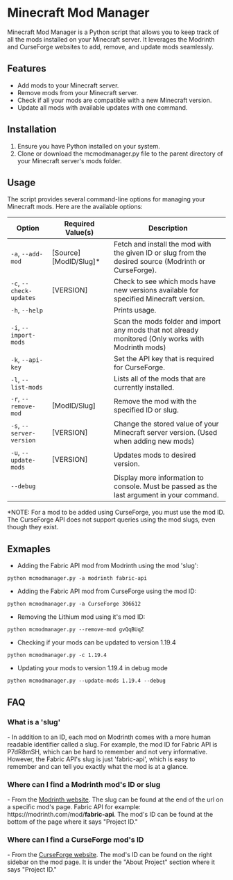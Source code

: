 # Minecraft Mod Manager

Minecraft Mod Manager is a Python script that allows you to keep track of all the mods installed on your Minecraft server. It leverages the Modrinth and CurseForge websites to add, remove, and update mods seamlessly.

## Features

-   Add mods to your Minecraft server.
-   Remove mods from your Minecraft server.
-   Check if all your mods are compatible with a new Minecraft version.
-   Update all mods with available updates with one command.

## Installation

1. Ensure you have Python installed on your system.
2. Clone or download the mcmodmanager.py file to the parent directory of your Minecraft server's mods folder.

## Usage

The script provides several command-line options for managing your Minecraft mods. Here are the available options:

| Option                   | Required Value(s)       | Description                                                                                           |
| ------------------------ | ----------------------- | ----------------------------------------------------------------------------------------------------- |
| `-a`, `--add-mod`        | [Source] [ModID/Slug]\* | Fetch and install the mod with the given ID or slug from the desired source (Modrinth or CurseForge). |
| `-c`, `--check-updates`  | [VERSION]               | Check to see which mods have new versions available for specified Minecraft version.                  |
| `-h`, `--help`           |                         | Prints usage.                                                                                         |
| `-i`, `--import-mods`    |                         | Scan the mods folder and import any mods that not already monitored (Only works with Modrinth mods)   |
| `-k`, `--api-key`        |                         | Set the API key that is required for CurseForge.                                                      |
| `-l`, `--list-mods`      |                         | Lists all of the mods that are currently installed.                                                   |
| `-r`, `--remove-mod`     | [ModID/Slug]            | Remove the mod with the specified ID or slug.                                                         |
| `-s`, `--server-version` | [VERSION]               | Change the stored value of your Minecraft server version. (Used when adding new mods)                 |
| `-u`, `--update-mods`    | [VERSION]               | Updates mods to desired version.                                                                      |
| `--debug`                |                         | Display more information to console. Must be passed as the last argument in your command.             |

\*NOTE: For a mod to be added using CurseForge, you must use the mod ID. The CurseForge API does not support queries using the mod slugs, even though they exist.

## Exmaples

-   Adding the Fabric API mod from Modrinth using the mod 'slug':

```
python mcmodmanager.py -a modrinth fabric-api
```

-   Adding the Fabric API mod from CurseForge using the mod ID:

```
python mcmodmanager.py -a CurseForge 306612
```

-   Removing the Lithium mod using it's mod ID:

```
python mcmodmanager.py --remove-mod gvQqBUqZ
```

-   Checking if your mods can be updated to version 1.19.4

```
python mcmodmanager.py -c 1.19.4
```

-   Updating your mods to version 1.19.4 in debug mode

```
python mcmodmanager.py --update-mods 1.19.4 --debug
```

## FAQ

### What is a 'slug'

\- In addition to an ID, each mod on Modrinth comes with a more human readable identifier called a slug. For example, the mod ID for Fabric API is P7dR8mSH, which can be hard to remember and not very informative. However, the Fabric API's slug is just 'fabric-api', which is easy to remember and can tell you exactly what the mod is at a glance.

### Where can I find a Modrinth mod's ID or slug

\- From the [Modrinth website](https://modrinth.com/mods). The slug can be found at the end of the url on a specific mod's page. Fabric API for example: https[]()://modrinth.com/mod/**fabric-api**. The mod's ID can be found at the bottom of the page where it says "Project ID."

### Where can I find a CurseForge mod's ID

\- From the [CurseForge website](https://www.curseforge.com/minecraft). The mod's ID can be found on the right sidebar on the mod page. It is under the "About Project" section where it says "Project ID."

